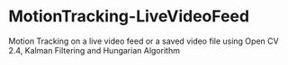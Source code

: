 # MotionTracking-LiveVideoFeed
Motion Tracking on a live video feed or a saved video file using Open CV 2.4, Kalman Filtering and Hungarian Algorithm
